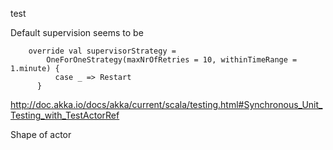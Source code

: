 test

Default supervision seems to be 

```
	override val supervisorStrategy =
	    OneForOneStrategy(maxNrOfRetries = 10, withinTimeRange = 1.minute) {
	      case _ => Restart
	  }
```

http://doc.akka.io/docs/akka/current/scala/testing.html#Synchronous_Unit_Testing_with_TestActorRef

Shape of actor

